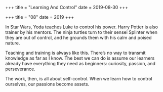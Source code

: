 +++
title = "Learning And Control"
date = 2019-08-30
+++

+++
title = "08"
date = 2019
+++

In Star Wars, Yoda teaches Luke to control his power. Harry Potter is also trainer by his mentors. The ninja turtles turn to their sensei Splinter when they are out of control, and he grounds them with his calm and poised nature. 

Teaching and training is always like this. There&#8217;s no way to transmit knowledge as far as I know. The best we can do is assume our learners already have everything they need as beginners: curiosity, passion, and perseverance. 

The work, then, is all about self-control. When we learn how to control ourselves, our passions become assets.